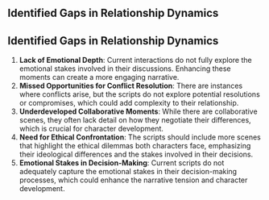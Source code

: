 ## Identified Gaps in Relationship Dynamics
## Identified Gaps in Relationship Dynamics
1. **Lack of Emotional Depth**: Current interactions do not fully explore the emotional stakes involved in their discussions. Enhancing these moments can create a more engaging narrative.
2. **Missed Opportunities for Conflict Resolution**: There are instances where conflicts arise, but the scripts do not explore potential resolutions or compromises, which could add complexity to their relationship.
3. **Underdeveloped Collaborative Moments**: While there are collaborative scenes, they often lack detail on how they negotiate their differences, which is crucial for character development.
4. **Need for Ethical Confrontation**: The scripts should include more scenes that highlight the ethical dilemmas both characters face, emphasizing their ideological differences and the stakes involved in their decisions.
5. **Emotional Stakes in Decision-Making**: Current scripts do not adequately capture the emotional stakes in their decision-making processes, which could enhance the narrative tension and character development.
